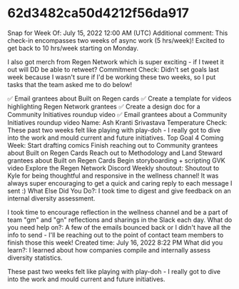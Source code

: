 # 62d3482ca50d4212f56da917

Snap for Week Of: July 15, 2022 12:00 AM (UTC)
Additional comment: This check-in encompasses two weeks of async work (5 hrs/week)! Excited to get back to 10 hrs/week starting on Monday.

I also got merch from Regen Network which is super exciting - if I tweet it out will DD be able to retweet?
Commitment Check: Didn't set goals last week because I wasn't sure if I'd be working these two weeks, so I put tasks that the team asked me to do below!

✅ Email grantees about Built on Regen cards
✅ Create a template for videos highlighting Regen Network grantees
✅ Create a design doc for a Community Initiatives roundup video 
✅ Email grantees about a Community Initiatives roundup video 
Name: Ash Kranti Srivastava
Temperature Check: These past two weeks felt like playing with play-doh - I really got to dive into the work and mould current and future initiatives.
Top Goal 4 Coming Week: Start drafting comics
Finish reaching out to Community grantees about Built on Regen Cards
Reach out to Methodology and Land Steward grantees about Built on Regen Cards
Begin storyboarding + scripting GVK video
Explore the Regen Network Discord
Weekly shoutout: Shoutout to Kyle for being thoughtful and responsive in the wellness channel! It was always super encouraging to get a quick and caring reply to each message I sent :)
What Else Did You Do?: I took time to digest and give feedback on an internal diversity assessment.

I took time to encourage reflection in the wellness channel and be a part of team "gm" and "gn" reflections and sharings in the Slack each day.
What do you need help on?: A few of the emails bounced back or I didn't have all the info to send - I'll be reaching out to the point of contact team members to finish those this week!
Created time: July 16, 2022 8:22 PM
What did you learn?: I learned about how companies compile and internally assess diversity statistics.

These past two weeks felt like playing with play-doh - I really got to dive into the work and mould current and future initiatives.